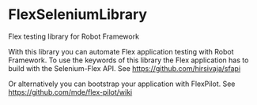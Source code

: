 # FlexSeleniumLibrary
Flex testing library for Robot Framework

With this library you can automate Flex application testing with Robot Framework. 
To use the keywords of this library the Flex application has to build with the Selenium-Flex API.
See https://github.com/hirsivaja/sfapi

Or alternatively you can bootstrap your application with FlexPilot.
See https://github.com/mde/flex-pilot/wiki
